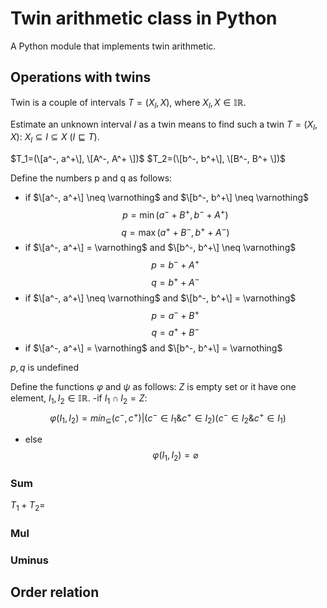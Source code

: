 # Twin arithmetic class in Python
A Python module that implements twin arithmetic.
## Operations with twins
Twin is a couple of intervals $T=(X_l,X)$, where $X_l,X \in \mathbb{IR}$.

Estimate an unknown interval 𝐼 as a twin means to find such a twin $T=(X_l,X)$: $X_l \subseteq I \subseteq X$ ($I \sqsubseteq T$).

$T_1=(\[a^-, a^+\], \[A^-, A^+ \])$
$T_2=(\[b^-, b^+\], \[B^-, B^+ \])$

Define the numbers p and q as follows:
- if $\[a^-, a^+\] \neq \varnothing$ and $\[b^-, b^+\] \neq \varnothing$
$$p=\min{(a^-+B^+, b^-+A^+)}$$
$$q=\max{(a^++B^-, b^++A^-)}$$
- if $\[a^-, a^+\] = \varnothing$ and $\[b^-, b^+\] \neq \varnothing$
$$p=b^-+A^+$$
$$q= b^++A^-$$
- if $\[a^-, a^+\] \neq \varnothing$ and $\[b^-, b^+\] = \varnothing$
$$p=a^-+B^+$$
$$q=a^++B^-$$
- if $\[a^-, a^+\] = \varnothing$ and $\[b^-, b^+\] = \varnothing$

$p,q$ is undefined

Define the functions $\varphi$ and $\psi$ as follows:
$Z$ is empty set or it have one element, $I_1,I_2 \in \mathbb{IR}$.
-if $I_1 \cap I_2=Z$: 
$$\varphi(I_1,I_2)= min_{\subseteq} (c^-,c^+) | (c^- \in I_1 \& c^+ \in I_2)  (с^- \in I_2 \& c^+ \in I_1)$$
- else
 $$\varphi(I_1,I_2)=\varnothing$$
### Sum
$T_1+T_2=$

### Mul

### Uminus

## Order relation

